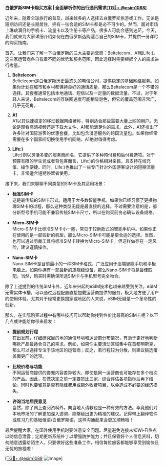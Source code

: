 **白俄罗斯SIM卡购买方案 | 全面解析你的出行通讯需求[[TG💪+ @esim1088](https://t.me/s/esim1088)]**

近年来，随着全球旅行的普及，越来越多的人选择去白俄罗斯旅游或工作。无论是短期访问还是长期居住，拥有一张合适的SIM卡都是必不可少的。然而，面对市场上琳琅满目的手机卡、流量卡以及注册卡等产品，很多人可能会感到迷茫。今天，我们就来为大家详细介绍如何在白俄罗斯选购适合自己的SIM卡，并提供一份详尽的购买指南。

首先，让我们来了解一下白俄罗斯的三大主要运营商：Beltelecom、A1和Life:)。这三家运营商各自有着不同的优势和服务范围，因此选择时需要根据个人的需求进行考量。

1. **Beltelecom**  
   Beltelecom是白俄罗斯历史最悠久的电信公司，提供稳定的基础网络服务。如果你计划在城市和乡村都保持良好的通话质量，那么Beltelecom是一个不错的选择。其套餐通常包括本地通话、短信以及一定量的数据流量。不过，对于年轻人来说，Beltelecom的互联网速度可能稍显逊色，但它的覆盖范围非常广，几乎无死角。

2. **A1**  
   A1以其快速稳定的移动数据网络著称，特别适合那些需要大量上网的用户。无论是观看高清视频还是下载大文件，A1都能满足你的需求。此外，A1还推出了许多针对国际游客的优惠套餐，比如包含漫游服务的跨国流量包。如果你经常需要在多个国家间切换使用手机网络，A1绝对值得考虑。

3. **Life:)**  
   Life:)则以灵活多变的服务而闻名，它提供了多种预付费和后付费选项。对于预算有限的学生党或者背包客而言，Life:)的价格相对亲民，且支持在线充值，操作便捷。同时，Life:)也推出了一些专门针对外国游客设计的短期流量卡，非常适合短期停留者使用。

接下来，我们来聊聊不同类型的SIM卡及其适用场景：

- **标准SIM卡**  
  这是最传统的SIM卡形式，适用于大多数智能手机。如果你已经习惯了更换物理SIM卡的过程，那么这种类型无疑是最直接的选择。不过需要注意的是，部分新型号手机可能不兼容传统SIM卡尺寸，所以在购买前务必确认设备规格。

- **Micro-SIM卡**  
  Micro-SIM卡比标准SIM卡小一圈，常见于较新款式的智能手机中。如果你正在使用的是一部较新的机型，那么Micro-SIM卡可能是更合适的选择。当然，也可以通过剪裁工具将标准SIM卡转换为Micro-SIM卡，但这样做存在一定风险，建议谨慎操作。

- **Nano-SIM卡**  
  Nano-SIM卡是目前最小的一种SIM卡格式，广泛应用于高端智能手机和平板电脑上。如果你拥有一部最新的旗舰级设备，那么Nano-SIM卡将是最佳匹配。当然，购买时需确保所选SIM卡与手机型号完全吻合。

除了上述提到的传统SIM卡外，近年来兴起的eSIM技术也越来越受到关注。eSIM无需实体卡槽，可以通过远程配置直接加载运营商提供的服务，极大地方便了用户的使用体验。尤其对于经常更换国家或地区的人来说，eSIM无疑是一个革命性的创新。

那么，在实际购买过程中有哪些技巧可以帮助你找到性价比最高的SIM卡呢？以下几点或许能给你带来启发：

- **提前规划行程**  
  在出发前，仔细研究目的地的通信环境和运营商分布情况，有助于更好地判断哪款产品最适合自己的需求。例如，如果你主要活动区域集中在首都明斯克，那么可以选择专注于该地区的运营商；反之，若行程较为分散，则建议挑选覆盖面更广的选项。

- **比较价格与功能**  
  不同运营商提供的套餐内容差异较大，即使是同一运营商也可能存在多个档次的产品。因此，在做决定之前一定要货比三家，综合评估各项指标后再下结论。同时也要留意是否有隐藏费用或额外收费项目，以免造成不必要的经济损失。

- **咨询当地居民意见**  
  当然，除了网上查阅资料外，向当地人请教也是一种有效的方法。毕竟他们对本地市场的了解更加深入透彻，能够给出更为精准的建议。记得带上翻译软件或练习几句基础俄语/白俄罗斯语，这样沟通起来会更加顺畅哦！

最后提醒大家，在国外使用手机时要注意安全问题。尽量避免连接未知Wi-Fi热点以防信息泄露；定期更新系统补丁以增强防护能力；并且保管好个人信息资料，切勿随意透露给陌生人。只要做好这些准备工作，相信每位旅客都能够享受到愉快且无忧的旅程啦！

[[TG💪+ @esim1088](https://t.me/s/esim1088) ![Image](https://i.postimg.cc/4NQfJmqS/Snipaste-2025-05-13-00-14-12.png)]